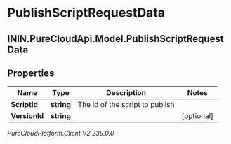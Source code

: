 # PublishScriptRequestData

## ININ.PureCloudApi.Model.PublishScriptRequestData

## Properties

|Name | Type | Description | Notes|
|------------ | ------------- | ------------- | -------------|
| **ScriptId** | **string** | The id of the script to publish | |
| **VersionId** | **string** |  | [optional] |



_PureCloudPlatform.Client.V2 239.0.0_
